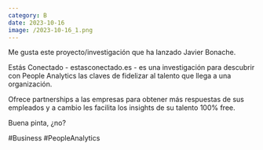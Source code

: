 ```yaml
--- 
category: B 
date: 2023-10-16 
image: /2023-10-16_1.png 
--- 
```


Me gusta este proyecto/investigación que ha lanzado Javier Bonache. 

Estás Conectado - estasconectado.es - es una investigación para descubrir con People Analytics las claves de fidelizar al talento que llega a una organización.

Ofrece partnerships a las empresas para obtener más respuestas de sus empleados y a cambio les facilita los insights de su talento 100% free.

Buena pinta, ¿no?

#Business #PeopleAnalytics